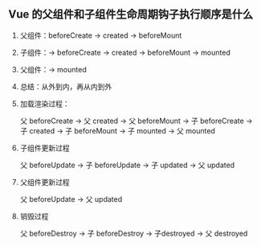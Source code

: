 ## Vue 的父组件和子组件生命周期钩子执行顺序是什么

1. 父组件：beforeCreate -> created -> beforeMount

2. 子组件：-> beforeCreate -> created -> beforeMount -> mounted

3. 父组件：-> mounted

4. 总结：从外到内，再从内到外

5. 加载渲染过程：
   
   父 beforeCreate -> 父 created -> 父 beforeMount -> 子 beforeCreate -> 子 created -> 子 beforeMount -> 子 mounted -> 父 mounted

6. 子组件更新过程
   
   父 beforeUpdate -> 子 beforeUpdate -> 子 updated -> 父 updated

7. 父组件更新过程
   
   父 beforeUpdate -> 父 updated

8. 销毁过程
   
   父 beforeDestroy -> 子 beforeDestroy -> 子destroyed -> 父 destroyed
